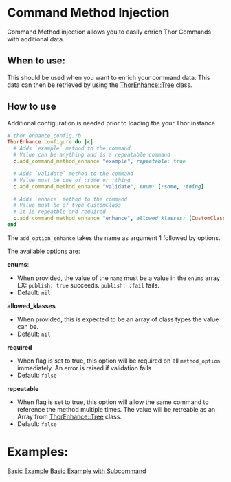 # Command Method Injection

Command Method injection allows you to easily enrich Thor Commands with additional data.

## When to use:
This should be used when you want to enrich your command data. This data can then be retrieved by using the [ThorEnhance::Tree](tree.md) class.

## How to use

Additional configuration is needed prior to loading the your Thor instance

```ruby
# thor_enhance_config.rb
ThorEnhance.configure do |c|
  # Adds `example` method to the command
  # Value can be anything and is a repeatable command
  c.add_command_method_enhance "example", repeatable: true

  # Adds `validate` method to the command
  # Value must be one of :some or :thing
  c.add_command_method_enhance "validate", enum: [:some, :thing]

  # Adds `enhace` method to the command
  # Value must be of type CustomClass
  # It is repeatble and required
  c.add_command_method_enhance "enhance", allowed_klasses: [CustomClass], repeatable: true, required: true
end
```
The `add_option_enhance` takes the name as argument 1 followed by options.

The available options are:

**enums**:
- When provided, the value of the `name` must be a value in the `enums` array
EX: `publish: true` succeeds. `publish: :fail` fails.
- Default: `nil`

**allowed_klasses**
- When provided, this is expected to be an array of class types the value can be.
- Default: `nil`

**required**
- When flag is set to true, this option will be required on all `method_option` immediately. An error is raised if validation fails
- Default: `false`

**repeatable**
- When flag is set to true, this option will allow the same command to reference the method multiple times. The value will be retreable as an Array from [ThorEnhance::Tree](tree.md) class.
- Default: `false`

# Examples:

[Basic Example](../examples/basic_example.md)
[Basic Example with Subcommand](../examples/basic_example_with_subcommand.md)

